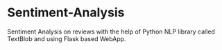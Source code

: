 # Sentiment-Analysis
Sentiment Analysis on reviews with the help of Python NLP library called TextBlob and using Flask based WebApp.

